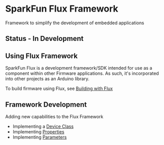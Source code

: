 
# SparkFun Flux Framework

Framework to simplify the development of embedded applications

## Status -  In Development

## Using Flux Framework

SparkFun Flux is a development framework/SDK intended for use as a component within other Firmware applications. As such, it's incorporated into other projects as an Arduino library. 

To build firmware using Flux, see [Building with Flux](docs/build_with_flux.md)


## Framework Development 

Adding new capabilities to the Flux Framework

* Implementing a [Device Class](docs/device_writing.md) 
* Implementing [Properties](docs/properties.md) 
* Implementing [Parameters](docs/parameters.md) 
